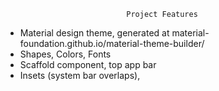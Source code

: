                                Project Features

- Material design theme, generated at material-foundation.github.io/material-theme-builder/
- Shapes, Colors, Fonts
- Scaffold component, top app bar
- Insets (system bar overlaps), 